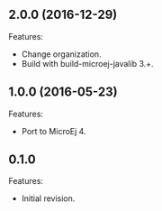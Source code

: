 ## 2.0.0 (2016-12-29)
Features:
  - Change organization.
  - Build with build-microej-javalib 3.+.

## 1.0.0 (2016-05-23)
Features:
  - Port to MicroEj 4.
  
## 0.1.0
Features:
  - Initial revision.

